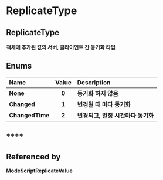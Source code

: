 # ReplicateType

## **ReplicateType**

**객체에 추가된 값의 서버, 클라이언트 간 동기화 타입**

## **Enums**

| **Name** | **Value** | **Description** |
| :--- | :---: | :--- |
| **None** | **0** | **동기화 하지 않음** |
| **Changed** | **1** | **변경될 때 마다 동기화** |
| **ChangedTime** | **2** | **변경되고, 일정 시간마다 동기화** |

## \*\*\*\*

## **Referenced by**

**ModeScriptReplicateValue**

